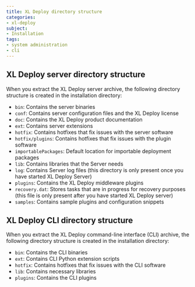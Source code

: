 ```yaml
---
title: XL Deploy directory structure
categories:
- xl-deploy
subject:
- Installation
tags:
- system administration
- cli
---
```


## XL Deploy server directory structure

When you extract the XL Deploy server archive, the following directory structure is created in the installation directory:

* `bin`: Contains the server binaries
* `conf`: Contains server configuration files and the XL Deploy license
* `doc`: Contains the XL Deploy product documentation
* `ext`: Contains server extensions
* `hotfix`: Contains hotfixes that fix issues with the server software
* `hotfix/plugins`: Contains hotfixes that fix issues with the plugin software
* `importablePackages`: Default location for importable deployment packages
* `lib`: Contains libraries that the Server needs
* `log`: Contains Server log files (this directory is only present once you have started XL Deploy Server)
* `plugins`: Contains the XL Deploy middleware plugins
* `recovery.dat`: Stores tasks that are in progress for recovery purposes (this file is only present after you have started XL Deploy server)
* `samples`: Contains sample plugins and configuration snippets

## XL Deploy CLI directory structure

When you extract the XL Deploy command-line interface (CLI) archive, the following directory structure is created in the installation directory:

* `bin`: Contains the CLI binaries
* `ext`: Contains CLI Python extension scripts
* `hotfix`: Contains hotfixes that fix issues with the CLI software
* `lib`: Contains necessary libraries
* `plugins`: Contains the CLI plugins
